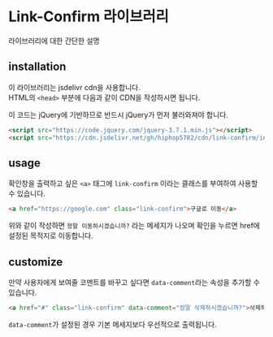 # Link-Confirm 라이브러리

라이브러리에 대한 간단한 설명

## installation

이 라이브러리는 jsdelivr cdn을 사용합니다.  
HTML의 `<head>` 부분에 다음과 같이 CDN을 작성하시면 됩니다.  

이 코드는 jQuery에 기반하므로 반드시 jQuery가 먼저 불러와져야 합니다.

```html
<script src="https://code.jquery.com/jquery-3.7.1.min.js"></script>
<script src="https://cdn.jsdelivr.net/gh/hiphop5782/cdn/link-confirm/index.js"></script>
```

## usage

확인창을 출력하고 싶은 `<a>` 태그에 `link-confirm` 이라는 클래스를 부여하여 사용할 수 있습니다.  

```html
<a href="https://google.com" class="link-confirm">구글로 이동</a>
```

위와 같이 작성하면 `정말 이동하시겠습니까?` 라는 메세지가 나오며 확인을 누르면 href에 설정된 목적지로 이동합니다.

## customize

만약 사용자에게 보여줄 코멘트를 바꾸고 싶다면 `data-comment`라는 속성을 추가할 수 있습니다.

```html
<a href="#" class="link-confirm" data-comment="정말 삭제하시겠습니까?">삭제하기</a>
```

`data-comment`가 설정된 경우 기본 메세지보다 우선적으로 출력됩니다.


